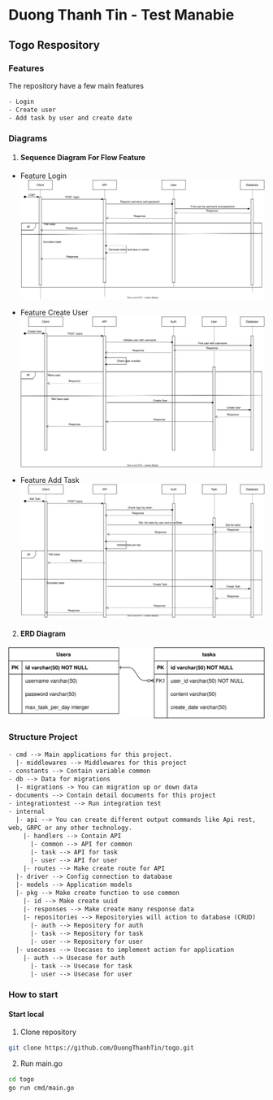 # Duong Thanh Tin - Test Manabie

## Togo Respository

### Features
The repository have a few main features
```
- Login
- Create user
- Add task by user and create date
```

### Diagrams

1. #### Sequence Diagram For Flow Feature
- Feature Login
![Sequence](https://raw.githubusercontent.com/DuongThanhTin/togo/master/document/Flow-Login.svg)

- Feature Create User
![Sequence](https://raw.githubusercontent.com/DuongThanhTin/togo/master/document/Flow-CreateUser.svg)

- Feature Add Task
![Sequence](https://raw.githubusercontent.com/DuongThanhTin/togo/master/document/Flow-AddTask.svg)

2. #### ERD Diagram

![ERD](https://raw.githubusercontent.com/DuongThanhTin/togo/master/document/ERD.svg)

###  Structure Project

```
- cmd --> Main applications for this project.
  |- middlewares --> Middlewares for this project
- constants --> Contain variable common
- db --> Data for migrations
  |- migrations -> You can migration up or down data
- documents --> Contain detail documents for this project
- integrationtest --> Run integration test
- internal
  |- api --> You can create different output commands like Api rest, web, GRPC or any other technology.
    |- handlers --> Contain API
      |- common --> API for common
      |- task --> API for task
      |- user --> API for user
    |- routes --> Make create route for API
  |- driver --> Config connection to database
  |- models --> Application models
  |- pkg --> Make create function to use common
    |- id --> Make create uuid
    |- responses --> Make create many response data
    |- repositories --> Repositoryies will action to database (CRUD)
      |- auth --> Repository for auth
      |- task --> Repository for task
      |- user --> Repository for user
  |- usecases --> Usecases to implement action for application
    |- auth --> Usecase for auth
      |- task --> Usecase for task
      |- user --> Usecase for user
```

### How to start

#### Start local
1. Clone repository
```bash
git clone https://github.com/DuongThanhTin/togo.git
```
2. Run main.go
```bash
cd togo
go run cmd/main.go
```
